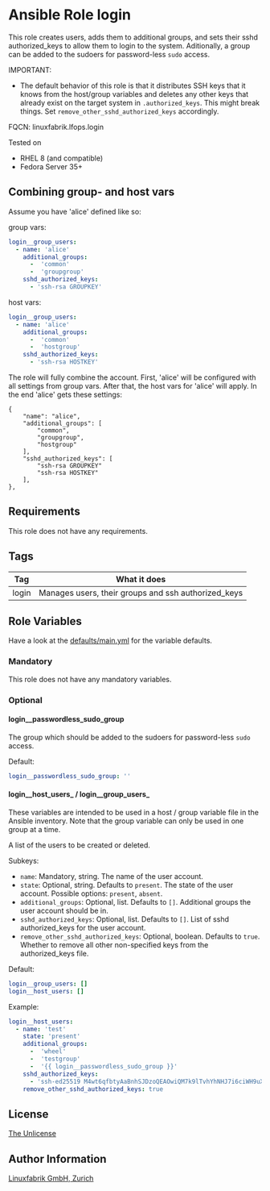 # Ansible Role login

This role creates users, adds them to additional groups, and sets their sshd authorized_keys to allow them to login to the system.
Aditionally, a group can be added to the sudoers for password-less `sudo` access.

IMPORTANT:

* The default behavior of this role is that it distributes SSH keys that it knows from the host/group variables and deletes any other keys that already exist on the target system in `.authorized_keys`. This might break things. Set `remove_other_sshd_authorized_keys` accordingly.

FQCN: linuxfabrik.lfops.login

Tested on

* RHEL 8 (and compatible)
* Fedora Server 35+


## Combining group- and host vars

Assume you have 'alice' defined like so:

group vars:
```yaml
login__group_users:
  - name: 'alice'
    additional_groups:
      -  'common'
      -  'groupgroup'
    sshd_authorized_keys:
      - 'ssh-rsa GROUPKEY'
```

host vars:
```yaml
login__group_users:
  - name: 'alice'
    additional_groups:
      -  'common'
      -  'hostgroup'
    sshd_authorized_keys:
      - 'ssh-rsa HOSTKEY'
```

The role will fully combine the account. First, 'alice' will be configured with all settings from group vars. After that, the host vars for 'alice' will apply. In the end 'alice' gets these settings:
```
{
    "name": "alice",
    "additional_groups": [
        "common",
        "groupgroup",
        "hostgroup"
    ],
    "sshd_authorized_keys": [
        "ssh-rsa GROUPKEY"
        "ssh-rsa HOSTKEY"
    ],
},
```


## Requirements

This role does not have any requirements.


## Tags

| Tag   | What it does                                        |
| ---   | ------------                                        |
| login | Manages users, their groups and ssh authorized_keys |


## Role Variables

Have a look at the [defaults/main.yml](https://github.com/Linuxfabrik/lfops/blob/main/roles/login/defaults/main.yml) for the variable defaults.


### Mandatory

This role does not have any mandatory variables.


### Optional

#### login__passwordless_sudo_group

The group which should be added to the sudoers for password-less `sudo` access.

Default:
```yaml
login__passwordless_sudo_group: ''
```

#### login__host_users_ / login__group_users_

These variables are intended to be used in a host / group variable file in the Ansible inventory. Note that the group variable can only be used in one group at a time.

A list of the users to be created or deleted.

Subkeys:

* `name`: Mandatory, string. The name of the user account.
* `state`: Optional, string. Defaults to `present`. The state of the user account. Possible options: `present`, `absent`.
* `additional_groups`: Optional, list. Defaults to `[]`. Additional groups the user account should be in.
* `sshd_authorized_keys`: Optional, list. Defaults to `[]`. List of sshd authorized_keys for the user account.
* `remove_other_sshd_authorized_keys`: Optional, boolean. Defaults to `true`. Whether to remove all other non-specified keys from the authorized_keys file.

Default:
```yaml
login__group_users: []
login__host_users: []
```

Example:
```yaml
login__host_users:
  - name: 'test'
    state: 'present'
    additional_groups:
      -  'wheel'
      -  'testgroup'
      -  '{{ login__passwordless_sudo_group }}'
    sshd_authorized_keys:
      - 'ssh-ed25519 M4wt6qfbtyAaBnhSJDzoQEAOwiQM7k9lTvhYhNHJ7i6ciWH9uXJlbpbDF4Wv5lSr8t1maY test@example.com'
    remove_other_sshd_authorized_keys: true
```


## License

[The Unlicense](https://unlicense.org/)


## Author Information

[Linuxfabrik GmbH, Zurich](https://www.linuxfabrik.ch)
